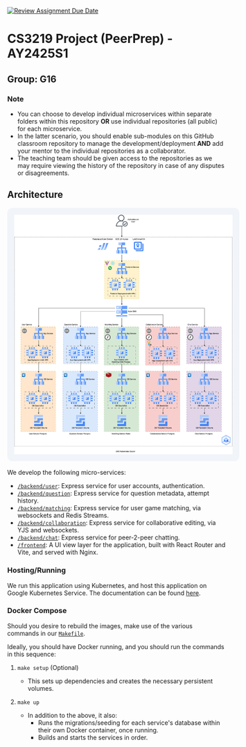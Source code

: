 [![Review Assignment Due Date](https://classroom.github.com/assets/deadline-readme-button-22041afd0340ce965d47ae6ef1cefeee28c7c493a6346c4f15d667ab976d596c.svg)](https://classroom.github.com/a/bzPrOe11)

# CS3219 Project (PeerPrep) - AY2425S1

## Group: G16

### Note

- You can choose to develop individual microservices within separate folders within this repository **OR** use individual repositories (all public) for each microservice.
- In the latter scenario, you should enable sub-modules on this GitHub classroom repository to manage the development/deployment **AND** add your mentor to the individual repositories as a collaborator.
- The teaching team should be given access to the repositories as we may require viewing the history of the repository in case of any disputes or disagreements.

## Architecture

<img
  src="./docs/architecture.png"
  style="background:#f1f5f9;padding:16px;border-radius:12px"
  alt="architecture diagram"
/>

We develop the following micro-services:

- [`/backend/user`](./backend/user/README.md): Express service for user accounts, authentication.
- [`/backend/question`](./backend/question/README.md): Express service for question metadata, attempt history.
- [`/backend/matching`](./backend/matching/README.md): Express service for user game matching, via websockets and Redis Streams.
- [`/backend/collaboration`](./backend/collaboration/README.md): Express service for collaborative editing, via YJS and websockets.
- [`/backend/chat`](./backend/chat/README.md): Express service for peer-2-peer chatting.
- [`/frontend`](./frontend/README.md): A UI view layer for the application, built with React Router and Vite, and served with Nginx.

### Hosting/Running

We run this application using Kubernetes, and host this application on Google Kubernetes Service. The documentation can be found [here](./k8s/README.md).

### Docker Compose

Should you desire to rebuild the images, make use of the various commands in our [`Makefile`](./Makefile).

Ideally, you should have Docker running, and you should run the commands in this sequence:

1. `make setup` (Optional)

    - This sets up dependencies and creates the necessary persistent volumes.

2. `make up`

     - In addition to the above,  it also:
         - Runs the migrations/seeding for each service's database within their own Docker container, once running.
         - Builds and starts the services in order.
